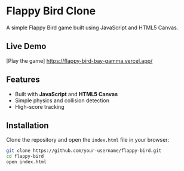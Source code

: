 # Flappy Bird Clone
A simple Flappy Bird game built using JavaScript and HTML5 Canvas.

## Live Demo
[Play the game] https://flappy-bird-bay-gamma.vercel.app/

## Features
- Built with **JavaScript** and **HTML5 Canvas**
- Simple physics and collision detection
- High-score tracking

## Installation
Clone the repository and open the `index.html` file in your browser:
```bash
git clone https://github.com/your-username/flappy-bird.git
cd flappy-bird
open index.html
